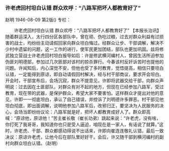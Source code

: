 ### 许老虎回村坦白认错  群众欢呼：“八路军把坏人都教育好了”
赵明
1946-08-09
第2版()
专栏：

　　许老虎回村坦白认错
    群众欢呼：“八路军把坏人都教育好了”
    【本报长治讯】随着群运深入，太行四分区各部队中，曾在顽、伪吃过粮，过去对群众利益有过损害的战士，均纷纷主动请假回家向群众坦白悔过。经群众让步、干部调解，解决不少村中遗留的问题，这一工作的进行，使军民更加团结，部队也更加巩固。兹将修武独立营战士许老虎回村坦白报导如后：许是修武横河编村人，曾因生活所迫参加伪匪刘明德部，参加过几次匪部对该村的掠杀罪行。今春该村反奸诉苦时也提他的问题。许闻知后，内心深觉不安，但他也受了多时教育，觉悟提高，相信只要坦白认错，一定能得到原谅，即自动请假回村解决，经与村干部商议，要求开会坦白。开会时，干部宣布后，会场沉寂，群众不提意见，许即将武器交给干部，向群众声明说：过去因在土匪部队，对群众有对不起的地方，但现在已经参加八路军，受过教育，现在带的武器，是保护群众，希望大家不要害怕。这样群众才提出对他的意见，许即一一彻底坦白，承认了自己错误，并控诉了刘明德许多罪恶。村干部见他坦白彻底，即出面调解，说明他参加八路军后，改邪归正，要坚决为人民服务的决心，会场当即纷纷议论：八路军就是好，把坏人都教育成好人了。群众即高喊：“原谅他，原谅他！”苦主崔长敬（崔长功弟）跳起来说：“许老虎，没有啥，你打死了我哥哥，我知道你也只是受人逼迫，咱现在是一家人，有话说了就算。”这时，许老虎、干部、群众都感动得说不出话来，许即向崔连连敬礼认错。最后一致决议：原谅许老虎，让他今后在部队里好好干。会后，许又随干部到横河编村的副村向群众坦白认错。（赵明）
